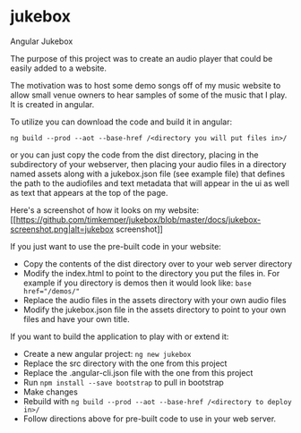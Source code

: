 # jukebox
Angular Jukebox

The purpose of this project was to create an audio player that could be easily added to a website.  

The motivation was to host some demo songs off of my music website to allow small venue owners to hear samples of some of the music that I play.  It is created in angular.  

To utilize you can download the code and build it in angular:
 
`ng build --prod --aot --base-href /<directory you will put files in>/`
 
or you can just copy the code from the dist directory, placing in the subdirectory of your webserver, then placing your audio files in a directory named assets along with a jukebox.json file (see example file) that defines the path to the audiofiles and text metadata that will appear in the ui as well as text that appears at the top of the page.
 
Here's a screenshot of how it looks on my website:
 [[https://github.com/timkemper/jukebox/blob/master/docs/jukebox-screenshot.png|alt=jukebox screenshot]]

If you just want to use the pre-built code in your website:

- Copy the contents of the dist directory over to your web server directory
- Modify the index.html to point to the directory you put the files in. For example if you directory is demos then it would look like: `base href="/demos/"`
- Replace the audio files in the assets directory with your own audio files
- Modify the jukebox.json file in the assets directory to point to your own files and have your own title.


If you want to build the application to play with or extend it:

- Create a new angular project: `ng new jukebox`
- Replace the src directory with the one from this project
- Replace the .angular-cli.json file with the one from this project
- Run `npm install --save bootstrap` to pull in bootstrap
- Make changes 
- Rebuild with `ng build --prod --aot --base-href /<directory to deploy in>/`
- Follow directions above for pre-built code to use in your web server.



